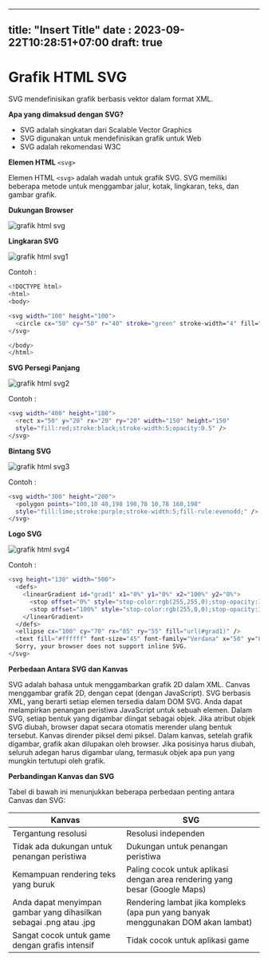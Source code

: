 ----
title: "Insert Title"
date : 2023-09-22T10:28:51+07:00
draft: true
---
# Grafik HTML SVG
SVG mendefinisikan grafik berbasis vektor dalam format XML.

**Apa yang dimaksud dengan SVG?**
- SVG adalah singkatan dari Scalable Vector Graphics
- SVG digunakan untuk mendefinisikan grafik untuk Web
- SVG adalah rekomendasi W3C

 **Elemen HTML** `<svg>`
 
Elemen HTML `<svg>` adalah wadah untuk grafik SVG.
SVG memiliki beberapa metode untuk menggambar jalur, kotak, lingkaran, teks, dan gambar grafik.

**Dukungan Browser**

![grafik html svg](https://github.com/uin-unit/docs-html/blob/main/images/grafik%20html%20svg.png)

**Lingkaran SVG**

![grafik html svg1](https://github.com/uin-unit/docs-html/blob/main/images/grafik%20html%20svg(1).png)

Contoh : 
```sh
<!DOCTYPE html>
<html>
<body>

<svg width="100" height="100">
  <circle cx="50" cy="50" r="40" stroke="green" stroke-width="4" fill="yellow" />
</svg>

</body>
</html>
```

**SVG Persegi Panjang**

![grafik html svg2](https://github.com/uin-unit/docs-html/blob/main/images/grafik%20html%20svg(2).png)

Contoh : 

```sh
<svg width="400" height="180">
  <rect x="50" y="20" rx="20" ry="20" width="150" height="150"
  style="fill:red;stroke:black;stroke-width:5;opacity:0.5" />
</svg>
```

**Bintang SVG**

![grafik html svg3](https://github.com/uin-unit/docs-html/blob/main/images/grafik%20html%20svg(3).png)

Contoh : 

``` sh
<svg width="300" height="200">
  <polygon points="100,10 40,198 190,78 10,78 160,198"
  style="fill:lime;stroke:purple;stroke-width:5;fill-rule:evenodd;" />
</svg>
```

**Logo SVG**

![grafik html svg4](https://github.com/uin-unit/docs-html/blob/main/images/grafik%20html%20svg(4).png)

Contoh : 

```sh
<svg height="130" width="500">
  <defs>
    <linearGradient id="grad1" x1="0%" y1="0%" x2="100%" y2="0%">
      <stop offset="0%" style="stop-color:rgb(255,255,0);stop-opacity:1" />
      <stop offset="100%" style="stop-color:rgb(255,0,0);stop-opacity:1" />
    </linearGradient>
  </defs>
  <ellipse cx="100" cy="70" rx="85" ry="55" fill="url(#grad1)" />
  <text fill="#ffffff" font-size="45" font-family="Verdana" x="50" y="86">SVG</text>
  Sorry, your browser does not support inline SVG.
</svg>
```

**Perbedaan Antara SVG dan Kanvas**

SVG adalah bahasa untuk menggambarkan grafik 2D dalam XML.
Canvas menggambar grafik 2D, dengan cepat (dengan JavaScript).
SVG berbasis XML, yang berarti setiap elemen tersedia dalam DOM SVG. Anda dapat melampirkan penangan peristiwa JavaScript untuk sebuah elemen.
Dalam SVG, setiap bentuk yang digambar diingat sebagai objek. Jika atribut objek SVG diubah, browser dapat secara otomatis merender ulang bentuk tersebut.
Kanvas dirender piksel demi piksel. Dalam kanvas, setelah grafik digambar, grafik akan dilupakan oleh browser. Jika posisinya harus diubah, seluruh adegan harus digambar ulang, termasuk objek apa pun yang mungkin tertutupi oleh grafik.

**Perbandingan Kanvas dan SVG**

Tabel di bawah ini menunjukkan beberapa perbedaan penting antara Canvas dan SVG:

| Kanvas | SVG |
| ----------- | ----------- |
| Tergantung resolusi | Resolusi independen |
| Tidak ada dukungan untuk penangan peristiwa | Dukungan untuk penangan peristiwa |
| Kemampuan rendering teks yang buruk| Paling cocok untuk aplikasi dengan area rendering yang besar (Google Maps) |
| Anda dapat menyimpan gambar yang dihasilkan sebagai .png atau .jpg | Rendering lambat jika kompleks (apa pun yang banyak menggunakan DOM akan lambat) |
| Sangat cocok untuk game dengan grafis intensif | Tidak cocok untuk aplikasi game |


